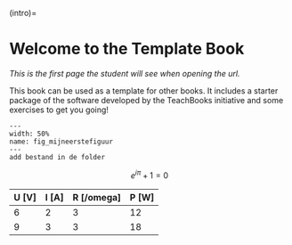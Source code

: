 (intro)=
# Welcome to the Template Book

_This is the first page the student will see when opening the url._

This book can be used as a template for other books. It includes a starter package of the software developed by the TeachBooks initiative and some exercises to get you going!

``` {figure} figures/volkswagen-golf-background.jpg
---
width: 50%
name: fig_mijneerstefiguur
---
add bestand in de folder
``` 
$$ e^{i\pi} + 1 =0 $$

|U [V]|I [A]|R [/omega]|P [W]|
|---|---|---|---|
|6|2|3|12|
|9|3|3|18|
